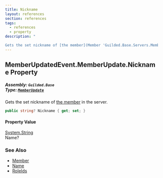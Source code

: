 ```yaml
---
title: Nickname
layout: references
section: references
tags:
  - references
  - property
description: "

Gets the set nickname of [the member](Member 'Guilded.Base.Servers.Member') in the server."
---
```


## MemberUpdatedEvent.MemberUpdate.Nickname Property
##### **Assembly:** `Guilded.Base`<br/>**Type:** [`MemberUpdate`](MemberUpdatedEvent.MemberUpdate 'Guilded.Base.Events.MemberUpdatedEvent.MemberUpdate')

Gets the set nickname of [the member](Member 'Guilded.Base.Servers.Member') in the server.

```csharp
public string? Nickname { get; set; }
```

#### Property Value
[System.String](https://docs.microsoft.com/en-us/dotnet/api/System.String 'System.String')  
Name?

### See Also
- [Member](Member 'Guilded.Base.Servers.Member')
- [Name](MemberSummary_T_.Name 'Guilded.Base.Servers.MemberSummary<T>.Name')
- [RoleIds](MemberSummary_T_.RoleIds 'Guilded.Base.Servers.MemberSummary<T>.RoleIds')